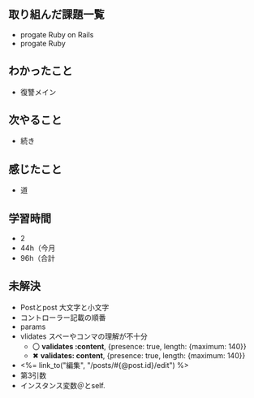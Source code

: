 ## 取り組んだ課題一覧
- progate Ruby on Rails
- progate Ruby
## わかったこと
- 復讐メイン
## 次やること
- 続き
## 感じたこと
- 道
## 学習時間
- 2
- 44h（今月
- 96h（合計

## 未解決
- Postとpost 大文字と小文字
- コントローラー記載の順番
- params
- vlidates スペーやコンマの理解が不十分
  - 〇 **validates :content**, {presence: true, length: {maximum: 140}}
  - ✖ **validates: content**, {presence: true, length: {maximum: 140}}
- <%= link_to("編集", "/posts/#{@post.id}/edit") %>
- 第3引数
- インスタンス変数＠とself.
